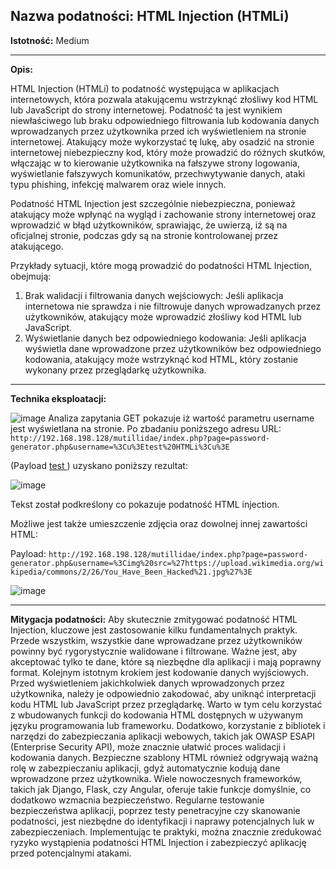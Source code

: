 ## Nazwa podatności: HTML Injection (HTMLi)

**Istotność:** Medium

---

**Opis:**

HTML Injection (HTMLi) to podatność występująca w aplikacjach internetowych, która pozwala atakującemu wstrzyknąć złośliwy kod HTML lub JavaScript do strony internetowej. Podatność ta jest wynikiem niewłaściwego lub braku odpowiedniego filtrowania lub kodowania danych wprowadzanych przez użytkownika przed ich wyświetleniem na stronie internetowej. Atakujący może wykorzystać tę lukę, aby osadzić na stronie internetowej niebezpieczny kod, który może prowadzić do różnych skutków, włączając w to kierowanie użytkownika na fałszywe strony logowania, wyświetlanie fałszywych komunikatów, przechwytywanie danych, ataki typu phishing, infekcję malwarem oraz wiele innych.

Podatność HTML Injection jest szczególnie niebezpieczna, ponieważ atakujący może wpłynąć na wygląd i zachowanie strony internetowej oraz wprowadzić w błąd użytkowników, sprawiając, że uwierzą, iż są na oficjalnej stronie, podczas gdy są na stronie kontrolowanej przez atakującego.

Przykłady sytuacji, które mogą prowadzić do podatności HTML Injection, obejmują:

1. Brak walidacji i filtrowania danych wejściowych: Jeśli aplikacja internetowa nie sprawdza i nie filtrowuje danych wprowadzanych przez użytkowników, atakujący może wprowadzić złośliwy kod HTML lub JavaScript.
2. Wyświetlanie danych bez odpowiedniego kodowania: Jeśli aplikacja wyświetla dane wprowadzone przez użytkowników bez odpowiedniego kodowania, atakujący może wstrzyknąć kod HTML, który zostanie wykonany przez przeglądarkę użytkownika.


---

**Technika eksploatacji:**

![image](https://github.com/GrzechuG/PWR-CBE-BAW-mutillidae-2024/assets/28838004/94726784-5909-4be7-b26e-36979fcf3f8e)
Analiza zapytania GET pokazuje iż wartość parametru username jest wyświetlana na stronie.
Po zbadaniu poniższego adresu URL:
```http://192.168.198.128/mutillidae/index.php?page=password-generator.php&username=%3Cu%3Etest%20HTMLi%3Cu%3E```

(Payload <u> test </u>) uzyskano poniższy rezultat:

![image](https://github.com/GrzechuG/PWR-CBE-BAW-mutillidae-2024/assets/28838004/69f1e7e4-b505-4dbc-9699-aabd0c82ffda)

Tekst został podkreślony co pokazuje podatność HTML injection.

Możliwe jest także umieszczenie zdjęcia oraz dowolnej innej zawartości HTML:

Payload: `http://192.168.198.128/mutillidae/index.php?page=password-generator.php&username=%3Cimg%20src=%27https://upload.wikimedia.org/wikipedia/commons/2/26/You_Have_Been_Hacked%21.jpg%27%3E`

![image](https://github.com/GrzechuG/PWR-CBE-BAW-mutillidae-2024/assets/28838004/5af8ef8c-a05d-4ef6-9613-ca0bf3f65aeb)

---
**Mitygacja podatności:**
Aby skutecznie zmitygować podatność HTML Injection, kluczowe jest zastosowanie kilku fundamentalnych praktyk. Przede wszystkim, wszystkie dane wprowadzane przez użytkowników powinny być rygorystycznie walidowane i filtrowane. Ważne jest, aby akceptować tylko te dane, które są niezbędne dla aplikacji i mają poprawny format. Kolejnym istotnym krokiem jest kodowanie danych wyjściowych. Przed wyświetleniem jakichkolwiek danych wprowadzonych przez użytkownika, należy je odpowiednio zakodować, aby uniknąć interpretacji kodu HTML lub JavaScript przez przeglądarkę. Warto w tym celu korzystać z wbudowanych funkcji do kodowania HTML dostępnych w używanym języku programowania lub frameworku. Dodatkowo, korzystanie z bibliotek i narzędzi do zabezpieczania aplikacji webowych, takich jak OWASP ESAPI (Enterprise Security API), może znacznie ułatwić proces walidacji i kodowania danych. Bezpieczne szablony HTML również odgrywają ważną rolę w zabezpieczaniu aplikacji, gdyż automatycznie kodują dane wprowadzone przez użytkownika. Wiele nowoczesnych frameworków, takich jak Django, Flask, czy Angular, oferuje takie funkcje domyślnie, co dodatkowo wzmacnia bezpieczeństwo. Regularne testowanie bezpieczeństwa aplikacji, poprzez testy penetracyjne czy skanowanie podatności, jest niezbędne do identyfikacji i naprawy potencjalnych luk w zabezpieczeniach. Implementując te praktyki, można znacznie zredukować ryzyko wystąpienia podatności HTML Injection i zabezpieczyć aplikację przed potencjalnymi atakami.
